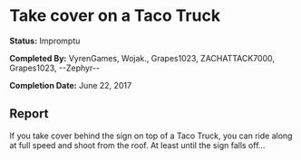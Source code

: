 # Take cover on a Taco Truck

**Status:** <span class="status impromptu">Impromptu</span>

**Completed By:** <span>VyrenGames</span>, <span>Wojak.</span>, <span>Grapes1023</span>, <span>ZACHATTACK7000</span>, <span>Grapes1023</span>, <span>--Zephyr--</span>

**Completion Date:** June 22, 2017

## Report
If you take cover behind the sign on top of a Taco Truck, you can ride along at full speed and shoot from the roof. At least until the sign falls off... 